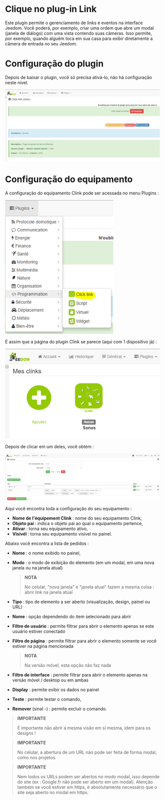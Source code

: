 # Clique no plug-in Link

Este plugin permite o gerenciamento de links e eventos na interface Jeedom. Você poderá, por exemplo, criar uma ordem que abre um modal (janela de diálogo) com uma vista contendo suas câmeras. Isso permite, por exemplo, quando alguém toca em sua casa para exibir diretamente a câmera de entrada no seu Jeedom.

# Configuração do plugin

Depois de baixar o plugin, você só precisa ativá-lo, não há configuração neste nível.

![clink1](../images/clink1.PNG)

# Configuração do equipamento

A configuração do equipamento Clink pode ser acessada no menu Plugins :

![clink2](../images/clink2.PNG)

É assim que a página do plugin Clink se parece (aqui com 1 dispositivo já) :

![clink3](../images/clink3.PNG)

Depois de clicar em um deles, você obtém :

![clink4](../images/clink4.PNG)

Aqui você encontra toda a configuração do seu equipamento :

-   **Nome de l'équipement Clink** : nome do seu equipamento Clink,
-   **Objeto pai** : indica o objeto pai ao qual o equipamento pertence,
-   **Ativar** : torna seu equipamento ativo,
-   **Visivél** : torna seu equipamento visível no painel.

Abaixo você encontra a lista de pedidos :

-   **Nome** : o nome exibido no painel,
-   **Modo** : o modo de exibição do elemento (em um modal, em uma nova janela ou na janela atual)

    > **NOTA**
    >
    > No celular, "nova janela" e "janela atual" fazem a mesma coisa : abrir link na janela atual

-   **Tipo** : tipo de elemento a ser aberto (visualização, design, painel ou URL)
-   **Nome** : opção dependendo do item selecionado para abrir
-   **Filtro de usuário** : permite filtrar para abrir o elemento apenas se este usuário estiver conectado

-   **Filtro de página** : permite filtrar para abrir o elemento somente se você estiver na página mencionada

    > **NOTA**
    >
    > Na versão móvel, esta opção não faz nada

-   **Filtro de interface** : permite filtrar para abrir o elemento apenas na versão móvel / desktop ou em ambas
-   **Display** : permite exibir os dados no painel
-   **Teste** : permite testar o comando,
-   **Remover** (sinal -) : permite excluir o comando.

> **IMPORTANTE**
>
> É importante não abrir a mesma visão em si mesma, idem para os designs !

> **IMPORTANTE**
>
> No celular, a abertura de um URL não pode ser feita de forma modal, como nos projetos.

> **IMPORTANTE**
>
> Nem todos os URLs podem ser abertos no modo modal, isso depende do site (ex : Google.fr não pode ser aberto em um modal). Atenção também se você estiver em https, é absolutamente necessário que o site seja aberto no modal em https.
